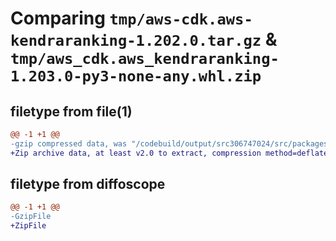 # Comparing `tmp/aws-cdk.aws-kendraranking-1.202.0.tar.gz` & `tmp/aws_cdk.aws_kendraranking-1.203.0-py3-none-any.whl.zip`

## filetype from file(1)

```diff
@@ -1 +1 @@
-gzip compressed data, was "/codebuild/output/src306747024/src/packages/@aws-cdk/aws-kendraranking/dist/python/aws-cdk.aws-kendraranking-1.202.0.tar", last modified: Fri May 19 23:12:45 2023, max compression
+Zip archive data, at least v2.0 to extract, compression method=deflate
```

## filetype from diffoscope

```diff
@@ -1 +1 @@
-GzipFile
+ZipFile
```

